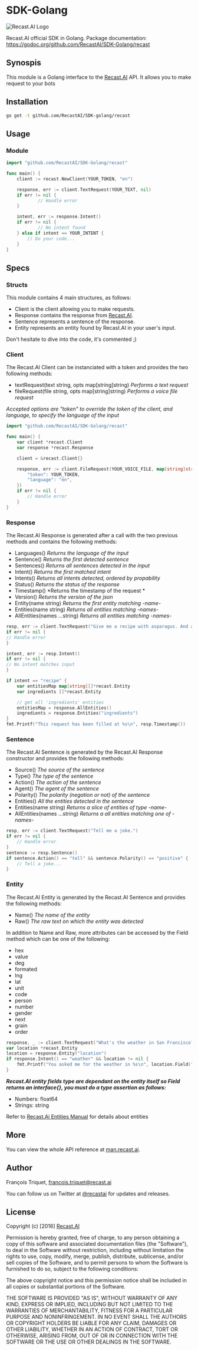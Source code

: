 # SDK-Golang

[logo]: https://github.com/RecastAI/SDK-NodeJs/blob/master/misc/logo-inline.png "Recast.AI"

![Recast.AI Logo][logo]

Recast.AI official SDK in Golang.
Package documentation: https://godoc.org/github.com/RecastAI/SDK-Golang/recast

## Synospis

This module is a Golang interface to the [Recast.AI](https://recast.ai) API. It allows you to make request to your bots

## Installation


```bash
go get -t github.com/RecastAI/SDK-golang/recast
```

## Usage

### Module

```go
import "github.com/RecastAI/SDK-Golang/recast"

func main() {
	client := recast.NewClient(YOUR_TOKEN, "en")

    response, err := client.TextRequest(YOUR_TEXT, nil)
    if err != nil {
            // Handle error
    }

    intent, err := response.Intent()
    if err != nil {
            // No intent found
    } else if intent == YOUR_INTENT {
        // Do your code...
    }
}
```

## Specs

### Structs

This module contains 4 main structures, as follows:

* Client is the client allowing you to make requests.
* Response contains the response from [Recast.AI](https://recast.ai).
* Sentence represents a sentence of the response.
* Entity represents an entity found by Recast.AI in your user's input.

Don't hesitate to dive into the code, it's commented ;)

### Client

The Recast.AI Client can be instanciated with a token and provides the two following methods:

* textRequest(text string, opts map[string]string) *Performs a text request*
* fileRequest(file string, opts map[string]string) *Performs a voice file request*

*Accepted options are "token" to override the token of the client, and language, to specify the language of the input*

```go
import "github.com/RecastAI/SDK-Golang/recast"

func main() {
    var client *recast.Client
    var response *recast.Response

    client = &recast.Client{}

    response, err := client.FileRequest(YOUR_VOICE_FILE, map[string]string {
		"token": YOUR_TOKEN,
		"language": "en",
	})
    if err != nil {
		// Handle error
    }
}
```

### Response

The Recast.AI Response is generated after a call with the two previous methods and contains the following methods:
* Languages() *Returns the language of the input*
* Sentence()  *Returns the first detected sentence*
* Sentences() *Returns all sentences detected in the input*
* Intent()    *Returns the first matched intent*
* Intents() *Returns all intents detected, ordered by propability*
* Status() *Returns the status of the response*
* Timestamp() *Returns the timestamp of the request *
* Version() *Returns the version of the json*
* Entity(name string) *Returns the first entity matching -name-*
* Entities(name string) *Returns all entities matching -names-*
* AllEntities(names ...string) *Returns all entities matching -names-*

```go
resp, err := client.TextRequest("Give me a recipe with asparagus. And a recipe with tomatoes.")
if err != nil {
// Handle error
}

intent, err := resp.Intent()
if err != nil {
// No intent matches input
}

if intent == "recipe" {
	var entitiesMap map[string][]*recast.Entity
    var ingredients []*recast.Entity

    // get all 'ingredients' entities
    entitiesMap = response.AllEntities()
    ingredients = response.Entities("ingredients")
}
fmt.Printf("This request has been filled at %s\n", resp.Timestamp())
```

### Sentence

The Recast.AI Sentence is generated by the Recast.AI Response constructor and provides the following methods:

* Source() *The source of the sentence*
* Type() *The type of the sentence*
* Action() *The action of the sentence*
* Agent() *The agent of the sentence*
* Polarity() *The polarity (negation or not) of the sentence*
* Entities() *All the entities detected in the sentence*
* Entities(name string) *Returns a slice of entities of type -name-*
* AllEntities(names ...string) *Returns a all entities matching one of -names-*

```go
resp, err := client.TextRequest("Tell me a joke.")
if err != nil {
	// Handle error
}
sentence := resp.Sentence()
if sentence.Action() == "tell" && sentence.Polarity() == "positive" {
	// Tell a joke...
}
```

### Entity

The Recast.AI Entity is generated by the Recast.AI Sentence and provides the following methods:

* Name() *The name of the entity*
* Raw() *The raw text on which the entity was detected*

In addition to Name and Raw, more attributes can be accessed by the Field method which can be one of the following:

* hex
* value
* deg
* formated
* lng
* lat
* unit
* code
* person
* number
* gender
* next
* grain
* order

```go
response, _ := client.TextRequest("What's the weather in San Francisco?")
var location *recast.Entity
location = response.Entity("location")
if response.Intent() == "weather" && location != nil {
	fmt.Printf("You asked me for the weather in %s\n", location.Field("formated").(string))
}
```
***Recast.AI entity fields type are dependant on the entity itself so Field returns an interface{}, you must do a type assertion as follows:***
* Numbers: float64
* Strings: string

Refer to [Recast.Ai Entities Manual](https://man.recast.ai/#list-of-entities) for details about entities



## More

You can view the whole API reference at [man.recast.ai](https://man.recast.ai).


## Author

François Triquet, francois.triquet@recast.ai

You can follow us on Twitter at [@recastai](https://twitter.com/recastai) for updates and releases.

## License

Copyright (c) [2016] [Recast.AI](https://recast.ai)

Permission is hereby granted, free of charge, to any person obtaining a copy
of this software and associated documentation files (the "Software"), to deal
in the Software without restriction, including without limitation the rights
to use, copy, modify, merge, publish, distribute, sublicense, and/or sell
copies of the Software, and to permit persons to whom the Software is
furnished to do so, subject to the following conditions:

The above copyright notice and this permission notice shall be included in all
copies or substantial portions of the Software.

THE SOFTWARE IS PROVIDED "AS IS", WITHOUT WARRANTY OF ANY KIND, EXPRESS OR
IMPLIED, INCLUDING BUT NOT LIMITED TO THE WARRANTIES OF MERCHANTABILITY,
FITNESS FOR A PARTICULAR PURPOSE AND NONINFRINGEMENT. IN NO EVENT SHALL THE
AUTHORS OR COPYRIGHT HOLDERS BE LIABLE FOR ANY CLAIM, DAMAGES OR OTHER
LIABILITY, WHETHER IN AN ACTION OF CONTRACT, TORT OR OTHERWISE, ARISING FROM,
OUT OF OR IN CONNECTION WITH THE SOFTWARE OR THE USE OR OTHER DEALINGS IN THE
SOFTWARE.
